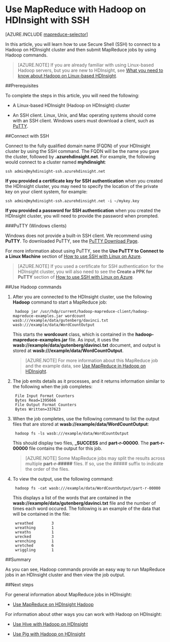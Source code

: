 <properties
   pageTitle="MapReduce and SSH connection with Hadoop in HDInsight | Microsoft Azure"
   description="Learn how to use SSH to run MapReduce jobs using Hadoop on HDInsight."
   services="hdinsight"
   documentationCenter=""
   authors="Blackmist"
   manager="paulettm"
   editor="cgronlun"/>

<tags
   ms.service="hdinsight"
   ms.devlang="na"
   ms.topic="article"
   ms.tgt_pltfrm="na"
   ms.workload="big-data"
   ms.date="02/18/2015"
   ms.author="larryfr"/>

# Use MapReduce with Hadoop on HDInsight with SSH

[AZURE.INCLUDE [mapreduce-selector](../../includes/hdinsight-selector-use-mapreduce.md)]

In this article, you will learn how to use Secure Shell (SSH) to connect to a Hadoop on HDInsight cluster and then submit MapReduce jobs by using Hadoop commands.

> [AZURE.NOTE] If you are already familiar with using Linux-based Hadoop servers, but you are new to HDInsight, see <a href="../hdinsight-hadoop-linux-information/" target="_blank">What you need to know about Hadoop on Linux-based HDInsight</a>.

##<a id="prereq"></a>Prerequisites

To complete the steps in this article, you will need the following:

* A Linux-based HDInsight (Hadoop on HDInsight) cluster

* An SSH client. Linux, Unix, and Mac operating systems should come with an SSH client. Windows users must download a client, such as <a href="http://www.chiark.greenend.org.uk/~sgtatham/putty/download.html" target="_blank">PuTTY</a>.

##<a id="ssh"></a>Connect with SSH

Connect to the fully qualified domain name (FQDN) of your HDInsight cluster by using the SSH command. The FQDN will be the name you gave the cluster, followed by **.azurehdinsight.net**. For example, the following would connect to a cluster named **myhdinsight**:

	ssh admin@myhdinsight-ssh.azurehdinsight.net

**If you provided a certificate key for SSH authentication** when you created the HDInsight cluster, you may need to specify the location of the private key on your client system, for example:

	ssh admin@myhdinsight-ssh.azurehdinsight.net -i ~/mykey.key

**If you provided a password for SSH authentication** when you created the HDInsight cluster, you will need to provide the password when prompted.

###PuTTY (Windows clients)

Windows does not provide a built-in SSH client. We recommend using **PuTTY**. To downloaded PuTTY, see the <a href="http://www.chiark.greenend.org.uk/~sgtatham/putty/download.html" target="_blank">PuTTY Download Page</a>.

For more information about using PuTTY, see the **Use PuTTY to Connect to a Linux Machine** section of <a href="http://azure.microsoft.com/documentation/articles/virtual-machines-linux-use-ssh-key/" target="_blank">How to use SSH with Linux on Azure</a>.

> [AZURE.NOTE] If you used a certificate for SSH authentication for the HDInsight cluster, you will also need to see the **Create a PPK for PuTTY** section of <a href="http://azure.microsoft.com/documentation/articles/virtual-machines-linux-use-ssh-key/" target="_blank">How to use SSH with Linux on Azure</a>.

##<a id="hadoop"></a>Use Hadoop commands

1. After you are connected to the HDInsight cluster, use the following **Hadoop** command to start a MapReduce job:

		hadoop jar /usr/hdp/current/hadoop-mapreduce-client/hadoop-mapreduce-examples.jar wordcount wasb:///example/data/gutenberg/davinci.txt wasb:///example/data/WordCountOutput

	This starts the **wordcount** class, which is contained in the **hadoop-mapreduce-examples.jar** file. As input, it uses the **wasb://example/data/gutenberg/davinci.txt** document, and output is stored at **wasb:///example/data/WordCountOutput**.

	> [AZURE.NOTE] For more information about this MapReduce job and the example data, see <a href="hdinsight-use-mapreduce.md" target="_blank">Use MapReduce in Hadoop on HDInsight</a>.

2. The job emits details as it processes, and it returns information similar to the following when the job completes:

		File Input Format Counters
        Bytes Read=1395666
		File Output Format Counters
        Bytes Written=337623

3. When the job completes, use the following command to list the output files that are stored at **wasb://example/data/WordCountOutput**:

		hadoop fs -ls wasb:///example/data/WordCountOutput

	This should display two files, **_SUCCESS** and **part-r-00000**. The **part-r-00000** file contains the output for this job.

	> [AZURE.NOTE] Some MapReduce jobs may split the results across multiple **part-r-#####** files. If so, use the ##### suffix to indicate the order of the files.

4. To view the output, use the following command:

		hadoop fs -cat wasb:///example/data/WordCountOutput/part-r-00000

	This displays a list of the words that are contained in the **wasb://example/data/gutenberg/davinci.txt** file and the number of times each word occured. The following is an example of the data that will be contained in the file:

		wreathed        3
		wreathing       1
		wreaths 		1
		wrecked 		3
		wrenching       1
		wretched        6
		wriggling       1

##<a id="summary"></a>Summary

As you can see, Hadoop commands provide an easy way to run MapReduce jobs in an HDInsight cluster and then view the job output.

##<a id="nextsteps"></a>Next steps

For general information about MapReduce jobs in HDInsight:

* [Use MapReduce on HDInsight Hadoop](hdinsight-use-mapreduce.md)

For information about other ways you can work with Hadoop on HDInsight:

* [Use Hive with Hadoop on HDInsight](hdinsight-use-hive.md)

* [Use Pig with Hadoop on HDInsight](hdinsight-use-pig.md)
 